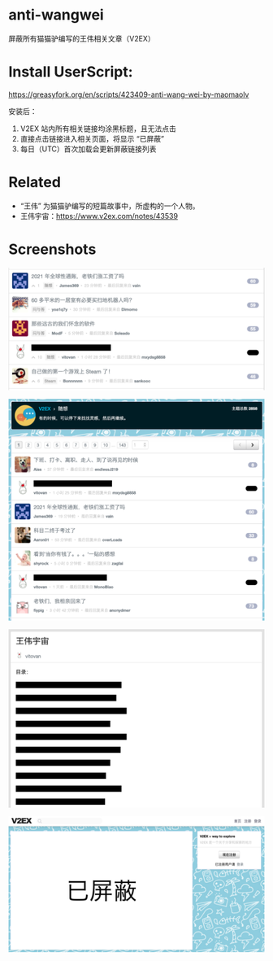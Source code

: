 # anti-wangwei

屏蔽所有猫猫驴编写的王伟相关文章（V2EX）

# Install UserScript:

https://greasyfork.org/en/scripts/423409-anti-wang-wei-by-maomaolv

安装后：

1. V2EX 站内所有相关链接均涂黑标题，且无法点击
2. 直接点击链接进入相关页面，将显示 “已屏蔽”
3. 每日（UTC）首次加载会更新屏蔽链接列表

# Related

- “王伟” 为猫猫驴编写的短篇故事中，所虚构的一个人物。
- 王伟宇宙：https://www.v2ex.com/notes/43539

# Screenshots

![List 1](https://github.com/VitoVan/anti-wangwei/raw/main/List-1.png)

![List 2](https://github.com/VitoVan/anti-wangwei/raw/main/List-2.png)

![Wang Wei Page](https://github.com/VitoVan/anti-wangwei/raw/main/WW-Page.png)

![Article Page](https://github.com/VitoVan/anti-wangwei/raw/main/Article-Page.png)

